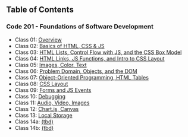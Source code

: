## Table of Contents

### Code 201 - Foundations of Software Development

- Class 01: [Overview](/reading-notes/201/class-01.md)
- Class 02: [Basics of HTML, CSS & JS](/reading-notes/201/class-02.md)
- Class 03: [HTML Lists, Control Flow with JS, and the CSS Box Model](/reading-notes/201/class-03.md)
- Class 04: [HTML Links, JS Functions, and Intro to CSS Layout](/reading-notes/201/class-04.md)
- Class 05: [Images, Color, Text](/reading-notes/201/class-05.md)
- Class 06: [Problem Domain, Objects, and the DOM](/reading-notes/201/class-06.md)
- Class 07: [Object-Oriented Programming, HTML Tables](/reading-notes/201/class-07.md)
- Class 08: [CSS Layout](/reading-notes/201/class-08.md)
- Class 09: [Forms and JS Events](/reading-notes/201/class-09.md)
- Class 10: [Debugging](/reading-notes/201/class-10.md)
- Class 11: [Audio, Video, Images](/reading-notes/201/class-11.md)
- Class 12: [Chart.js, Canvas](/reading-notes/201/class-12.md)
- Class 13: [Local Storage](/reading-notes/201/class-13.md)
- Class 14a: [(tbd)](/reading-notes/201/class-14a.md)
- Class 14b: [(tbd)](/reading-notes/201/class-15a.md)

